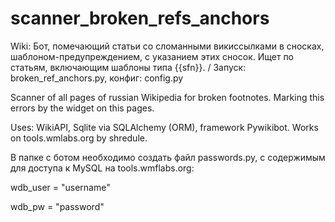 # scanner_broken_refs_anchors
Wiki: Бот, помечающий статьи со сломанными викиссылками в сносках, шаблоном-предупреждением, с указанием этих сносок.  Ищет по статьям, включающим шаблоны типа {{sfn}}. / Запуск: broken_ref_anchors.py, конфиг: config.py

Scanner of all pages of russian Wikipedia for broken footnotes. Marking this errors by the widget on this pages.

Uses: WikiAPI, Sqlite via SQLAlchemy (ORM), framework Pywikibot. 
Works on tools.wmlabs.org by shredule.

В папке с ботом необходимо создать файл passwords.py,  с содержимым для доступа к MySQL на tools.wmflabs.org:

  wdb_user = "username"
  
  wdb_pw = "password"
